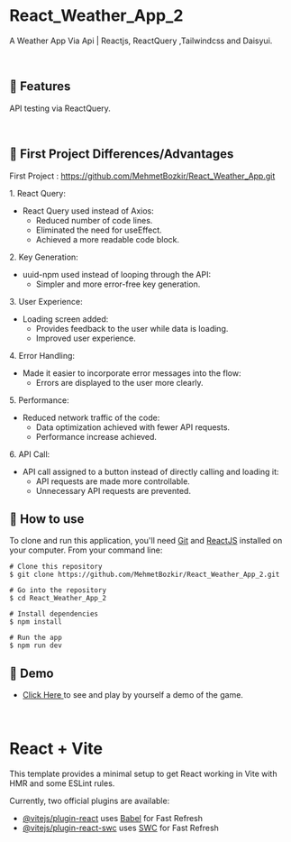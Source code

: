 # React_Weather_App_2


A Weather App Via Api | Reactjs, ReactQuery ,Tailwindcss and Daisyui.


<p align="center"> 

<br> 
  
  :wrench: Features 
  ----------------------

  
API testing via ReactQuery.
  
<br> 
    
  ## 💬 First Project Differences/Advantages

  First Project : https://github.com/MehmetBozkir/React_Weather_App.git

1\. React Query:

-   React Query used instead of Axios:
    -   Reduced number of code lines.
    -   Eliminated the need for useEffect.
    -   Achieved a more readable code block.

2\. Key Generation:

-   uuid-npm used instead of looping through the API:
    -   Simpler and more error-free key generation.

3\. User Experience:

-   Loading screen added:
    -   Provides feedback to the user while data is loading.
    -   Improved user experience.

4\. Error Handling:

-   Made it easier to incorporate error messages into the flow:
    -   Errors are displayed to the user more clearly.

5\. Performance:

-   Reduced network traffic of the code:
    -   Data optimization achieved with fewer API requests.
    -   Performance increase achieved.

6\. API Call:

-   API call assigned to a button instead of directly calling and loading it:
    -   API requests are made more controllable.
    -   Unnecessary API requests are prevented.
  
  ## :book: How to use
To clone and run this application, you'll need [Git](https://git-scm.com/downloads) and [ReactJS](https://reactjs.org/docs/getting-started.html) installed on your computer. From your command line:

```
# Clone this repository
$ git clone https://github.com/MehmetBozkir/React_Weather_App_2.git

# Go into the repository
$ cd React_Weather_App_2

# Install dependencies
$ npm install

# Run the app
$ npm run dev
```
## :link: Demo
  - <a target="_blank" href="https://react-weather-app-xx.netlify.app/"> Click Here </a> to see and play by yourself a demo of the game.

<br> 

# React + Vite

This template provides a minimal setup to get React working in Vite with HMR and some ESLint rules.

Currently, two official plugins are available:

- [@vitejs/plugin-react](https://github.com/vitejs/vite-plugin-react/blob/main/packages/plugin-react/README.md) uses [Babel](https://babeljs.io/) for Fast Refresh
- [@vitejs/plugin-react-swc](https://github.com/vitejs/vite-plugin-react-swc) uses [SWC](https://swc.rs/) for Fast Refresh
